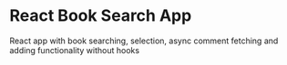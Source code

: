 # React Book Search App

React app with book searching, selection, async comment fetching and adding functionality without hooks